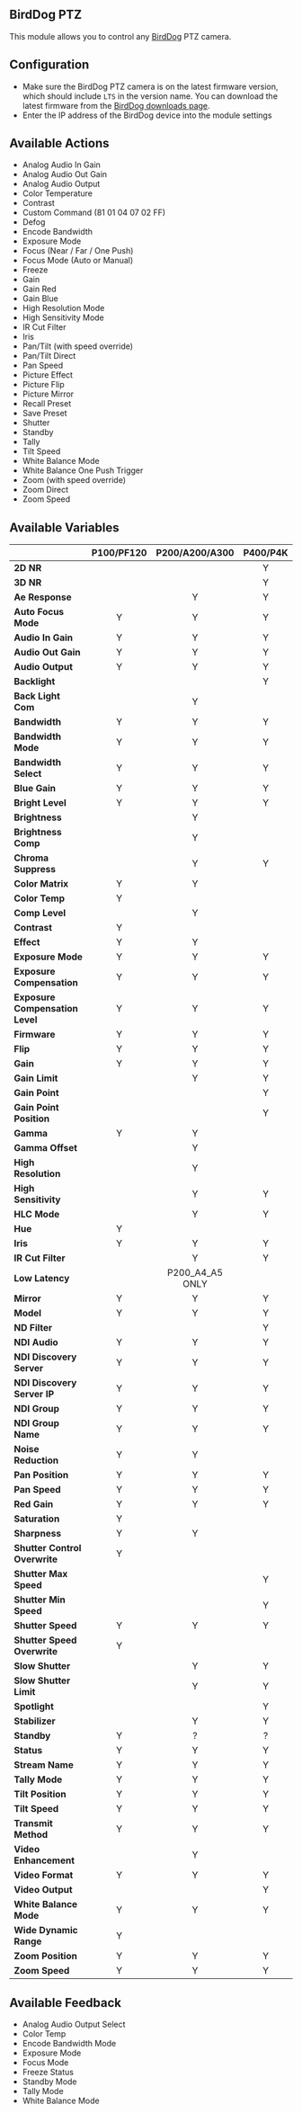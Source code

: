 ## BirdDog PTZ

This module allows you to control any [BirdDog](https://birddog.tv/ptz-range/) PTZ camera.

## Configuration

- Make sure the BirdDog PTZ camera is on the latest firmware version, which should include `LTS` in the version name. You can download the latest firmware from the [BirdDog downloads page](https://birddog.tv/downloads/).
- Enter the IP address of the BirdDog device into the module settings

## Available Actions

- Analog Audio In Gain
- Analog Audio Out Gain
- Analog Audio Output
- Color Temperature
- Contrast
- Custom Command (81 01 04 07 02 FF)
- Defog
- Encode Bandwidth
- Exposure Mode
- Focus (Near / Far / One Push)
- Focus Mode (Auto or Manual)
- Freeze
- Gain
- Gain Red
- Gain Blue
- High Resolution Mode
- High Sensitivity Mode
- IR Cut Filter
- Iris
- Pan/Tilt (with speed override)
- Pan/Tilt Direct
- Pan Speed
- Picture Effect
- Picture Flip
- Picture Mirror
- Recall Preset
- Save Preset
- Shutter
- Standby
- Tally
- Tilt Speed
- White Balance Mode
- White Balance One Push Trigger
- Zoom (with speed override)
- Zoom Direct
- Zoom Speed

## Available Variables

|                                 | **P100/PF120** | **P200/A200/A300** | **P400/P4K** |
| ------------------------------- | :------------: | :----------------: | :----------: |
| **2D NR**                       |                |                    |      Y       |
| **3D NR**                       |                |                    |      Y       |
| **Ae Response**                 |                |         Y          |      Y       |
| **Auto Focus Mode**             |       Y        |         Y          |      Y       |
| **Audio In Gain**               |       Y        |         Y          |      Y       |
| **Audio Out Gain**              |       Y        |         Y          |      Y       |
| **Audio Output**                |       Y        |         Y          |      Y       |
| **Backlight**                   |                |                    |      Y       |
| **Back Light Com**              |                |         Y          |              |
| **Bandwidth**                   |       Y        |         Y          |      Y       |
| **Bandwidth Mode**              |       Y        |         Y          |      Y       |
| **Bandwidth Select**            |       Y        |         Y          |      Y       |
| **Blue Gain**                   |       Y        |         Y          |      Y       |
| **Bright Level**                |       Y        |         Y          |      Y       |
| **Brightness**                  |                |         Y          |              |
| **Brightness Comp**             |                |         Y          |              |
| **Chroma Suppress**             |                |         Y          |      Y       |
| **Color Matrix**                |       Y        |         Y          |              |
| **Color Temp**                  |       Y        |                    |              |
| **Comp Level**                  |                |         Y          |              |
| **Contrast**                    |       Y        |                    |              |
| **Effect**                      |       Y        |         Y          |              |
| **Exposure Mode**               |       Y        |         Y          |      Y       |
| **Exposure Compensation**       |       Y        |         Y          |      Y       |
| **Exposure Compensation Level** |       Y        |         Y          |      Y       |
| **Firmware**                    |       Y        |         Y          |      Y       |
| **Flip**                        |       Y        |         Y          |      Y       |
| **Gain**                        |       Y        |         Y          |      Y       |
| **Gain Limit**                  |                |         Y          |      Y       |
| **Gain Point**                  |                |                    |      Y       |
| **Gain Point Position**         |                |                    |      Y       |
| **Gamma**                       |       Y        |         Y          |              |
| **Gamma Offset**                |                |         Y          |              |
| **High Resolution**             |                |         Y          |              |
| **High Sensitivity**            |                |         Y          |      Y       |
| **HLC Mode**                    |                |         Y          |      Y       |
| **Hue**                         |       Y        |                    |              |
| **Iris**                        |       Y        |         Y          |      Y       |
| **IR Cut Filter**               |                |         Y          |      Y       |
| **Low Latency**                 |                |  P200_A4_A5 ONLY   |              |
| **Mirror**                      |       Y        |         Y          |      Y       |
| **Model**                       |       Y        |         Y          |      Y       |
| **ND Filter**                   |                |                    |      Y       |
| **NDI Audio**                   |       Y        |         Y          |      Y       |
| **NDI Discovery Server**        |       Y        |         Y          |      Y       |
| **NDI Discovery Server IP**     |       Y        |         Y          |      Y       |
| **NDI Group**                   |       Y        |         Y          |      Y       |
| **NDI Group Name**              |       Y        |         Y          |      Y       |
| **Noise Reduction**             |       Y        |         Y          |              |
| **Pan Position**                |       Y        |         Y          |      Y       |
| **Pan Speed**                   |       Y        |         Y          |      Y       |
| **Red Gain**                    |       Y        |         Y          |      Y       |
| **Saturation**                  |       Y        |                    |              |
| **Sharpness**                   |       Y        |         Y          |              |
| **Shutter Control Overwrite**   |       Y        |                    |              |
| **Shutter Max Speed**           |                |                    |      Y       |
| **Shutter Min Speed**           |                |                    |      Y       |
| **Shutter Speed**               |       Y        |         Y          |      Y       |
| **Shutter Speed Overwrite**     |       Y        |                    |              |
| **Slow Shutter**                |                |         Y          |      Y       |
| **Slow Shutter Limit**          |                |         Y          |      Y       |
| **Spotlight**                   |                |                    |      Y       |
| **Stabilizer**                  |                |         Y          |      Y       |
| **Standby**                     |       Y        |         ?          |      ?       |
| **Status**                      |       Y        |         Y          |      Y       |
| **Stream Name**                 |       Y        |         Y          |      Y       |
| **Tally Mode**                  |       Y        |         Y          |      Y       |
| **Tilt Position**               |       Y        |         Y          |      Y       |
| **Tilt Speed**                  |       Y        |         Y          |      Y       |
| **Transmit Method**             |       Y        |         Y          |      Y       |
| **Video Enhancement**           |                |         Y          |              |
| **Video Format**                |       Y        |         Y          |      Y       |
| **Video Output**                |                |                    |      Y       |
| **White Balance Mode**          |       Y        |         Y          |      Y       |
| **Wide Dynamic Range**          |       Y        |                    |              |
| **Zoom Position**               |       Y        |         Y          |      Y       |
| **Zoom Speed**                  |       Y        |         Y          |      Y       |

## Available Feedback

- Analog Audio Output Select
- Color Temp
- Encode Bandwidth Mode
- Exposure Mode
- Focus Mode
- Freeze Status
- Standby Mode
- Tally Mode
- White Balance Mode
